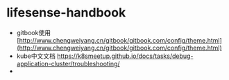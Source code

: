 # lifesense-handbook

* gitbook使用 [http://www.chengweiyang.cn/gitbook/gitbook.com/config/theme.html](http://www.chengweiyang.cn/gitbook/gitbook.com/config/theme.html)
* kube中文文档  https://k8smeetup.github.io/docs/tasks/debug-application-cluster/troubleshooting/
* 


